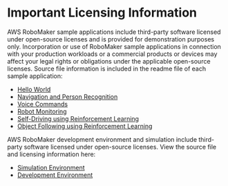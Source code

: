 # Important Licensing Information<a name="gs-info"></a>

AWS RoboMaker sample applications include third\-party software licensed under open\-source licenses and is provided for demonstration purposes only\. Incorporation or use of RoboMaker sample applications in connection with your production workloads or a commercial products or devices may affect your legal rights or obligations under the applicable open\-source licenses\. Source file information is included in the readme file of each sample application:
+ [Hello World](https://github.com/aws-robotics/aws-robomaker-sample-application-helloworld)
+ [Navigation and Person Recognition](https://github.com/aws-robotics/aws-robomaker-sample-application-persondetection)
+ [Voice Commands](https://github.com/aws-robotics/aws-robomaker-sample-application-voiceinteraction)
+ [Robot Monitoring](https://github.com/aws-robotics/aws-robomaker-sample-application-cloudwatch)
+ [Self\-Driving using Reinforcement Learning](https://github.com/aws-robotics/aws-robomaker-sample-application-deepracer)
+ [Object Following using Reinforcement Learning](https://github.com/aws-robotics/aws-robomaker-sample-application-objecttracker)

AWS RoboMaker development environment and simulation include third\-party software licensed under open\-source licenses\. View the source file and licensing information here: 
+ [Simulation Environment](https://s3.console.aws.amazon.com/s3/buckets/aws-robomaker-dependent-libraries-sources/simulation-environment/?region=us-west-2&tab=overview)
+ [Development Environment](https://s3.console.aws.amazon.com/s3/buckets/aws-robomaker-dependent-libraries-sources/development-environment/?region=us-west-2&tab=overview)